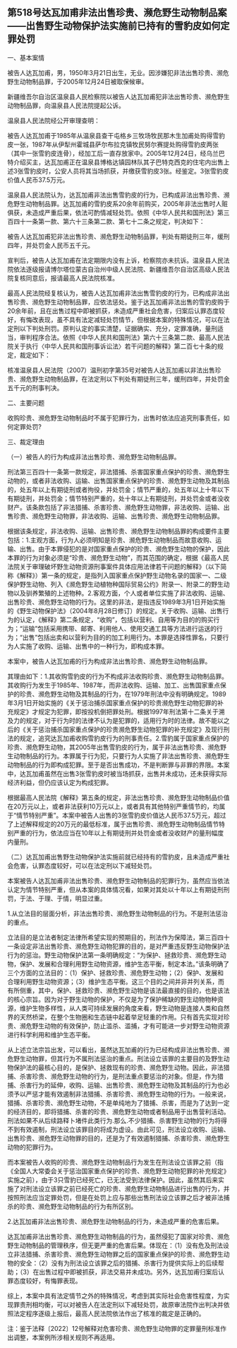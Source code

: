 ## 第518号达瓦加甫非法出售珍贵、濒危野生动物制品案——出售野生动物保护法实施前已持有的雪豹皮如何定罪处罚

一、基本案情

被告人达瓦加甫，男，1950年3月21日出生，无业。因涉嫌犯非法出售珍贵、濒危野生动物制品罪，于2005年12月24日被取保候审。

新疆维吾尔自治区温泉县人民检察院以被告人达瓦加甫犯非法出售珍贵、濒危野生动物制品罪，向温泉县人民法院提起公诉。

温泉县人民法院经公开审理查明：

被告人达瓦加甫于1985年从温泉县查干屯格乡三牧场牧民那木生加甫处购得雪豹皮一张，1987年从伊犁州霍城县萨尔布拉克镇牧民努尔赛提处购得雪豹皮两张（其中一张雪豹皮连骨），经加工后一直存放家中。2005年12月24日，经乌兰巴特介绍买主，达瓦加甫正在温泉县博格达镇园林队其子巴特克西克的住宅内出售上述3张雪豹皮时，公安人员将其当场抓获，并缴获雪豹皮3张。经鉴定。3张雪豹皮价值人民币37.5万元。

温泉县人民法院认为，达瓦加甫非法出售雪豹皮的行为，已构成非法出售珍贵、濒危野生动物制品罪。达瓦加甫的雪豹皮系20余年前购买，2005年非法出售时人赃俱获，未造成严重后果，依法可酌情减轻处罚。依照《中华人民共和国刑法》第三百四十一条第一款、第六十三条第二款、第七十二条之规定，判决如下：

被告人达瓦加甫犯非法出售珍贵、濒危野生动物制品罪，判处有期徒刑三年，缓刑四年，并处罚金人民币五千元。

宣判后，被告人达瓦加甫在法定期限内没有上诉，检察院亦未抗诉。温泉县人民法院依法逐级报请博尔塔位蒙古自治州中级人民法院、新疆维吾尔自治区高级人民法院复核同意后，报请最高人民法院核准。

最高人民法院经复核认为，被告人达瓦加甫非法出售雪豹皮的行为，已构成非法出售珍贵、濒危野生动物制品罪，应依法惩处。鉴于达瓦加甫非法出售的雪豹皮购于20余年前，且在出售过程中即被抓获，未造成严重社会危害，归案后认罪态度较好，有悔改表现，虽不具有法定减轻处罚情节，但根据本案的特殊情况，可以在法定刑以下判处刑罚。原判认定的事实清楚，证据确实、充分，定罪准确，量刑适当，审判程序合法。依照《中华人民共和国刑法》第六十三条第二款、最高人民法院关于执行〈中华人民共和国刑事诉讼法〉若干问题的解释》第二百七十条的规定，裁定如下：

核准温泉县人民法院（2007）温刑初字第35号对被告人达瓦加甫以非法出售珍贵、濒危野生动物制品罪，在法定刑以下判处有期徒刑三年，缓刑四年，并处罚金五千元的刑事判决。

二、主要问题

收购珍贵、濒危野生动物制品时不属于犯罪行为，出售时依法应追究刑事责任，如何定罪处罚?

三、裁定理由

（一）被告人的行为构成非法出售珍贵、濒危野生动物制品罪。

刑法第三百四十一条第一款规定，非法猎捕、杀害国家重点保护的珍贵、濒危野生动物的，或者非法收购、运输、出售国家重点保护的珍贵、濒危野生动物及其制品的，处五年以上有期徒刑或者拘役，并处罚金；情节严重的，处五年以上十年以下有期徒刑，并处罚金；情节特别严重的，处十年以上有期徒刑，并处罚金或者没收财产。该条款包括了非法猎捕、杀害珍贵、濒危野生动物罪，非法收购、运输、出售珍贵、濒危野生动物罪，非法收购、运输、出售珍贵、濒危野生动物制品罪。

根据该条规定，非法收购、运输、出售珍贵、濒危野生动物制品罪的构成要件主要包括：1.主观方面，行为人必须明知是珍贵、濒危野生动物制品而故意收购、运输、出售。由于本罪侵犯的是对国家重点保护的珍贵、濒危野生动物的保护，因此本罪的行为对象必须是“珍贵、濒危野生动物”，而其范围的确定，根据《最高人民法院关于审理破坏野生动物资源刑事案件具体应用法律若干问题的解释》（以下简称《解释》）第一条的规定，是指列入国家重点保护野生动物名录的国家一、二级保护野生动物、列入《濒危野生动植物种国际贸易公约》附录一、附录二的野生动物以及驯养繁殖的上述物种。2.客观方面，个人或者单位实施了非法收购、运输、出售珍贵、濒危野生动物的行为。这里的非法，是指违反1989年3月1日开始实施的《野生动物保护法》（2004年8月28日修订）的规定。关于收购、运输、出售行为的认定，《解释》第二条规定，“收购”，包括以营利、自用等为目的的购买行为；“运输”包括采用携带、邮寄、利用他人、使用交通工具等方法进行运送的行为；“出售”包括出卖和以营利为目的的加工利用行为。本罪是选择性罪名，只要行为人实施了收购、运输、出售中的一种行为，即构成本罪。

本案中，被告人达瓦加甫的行为构成非法出售珍贵、濒危野生动物制品罪。

其理由如下：1.其收购雪豹皮的行为不构成非法收购珍贵、濒危野生动物制品罪。其收购行为发生于1985年、1987年，而非法收购、运输、加工、出售国家重点保护的珍贵、濒危野生动物及其制品的行为，在1979年刑法中没有明确规定。1989年3月1日开始实施的《关于惩治捕杀国家重点保护的珍贵濒危野生动物犯罪的补充规定》才规定为犯罪，即按投机倒把罪处刑。根据1997年刑法第十二条关于溯及力的规定，对于行为时的法律不认为是犯罪的，适用行为时的法律。故不能以之后的《关于惩治捕杀国家重点保护的珍贵濒危野生动物犯罪的补充规定》及现行刑法的规定，追究达瓦加甫收购雪豹皮行为的刑事责任。2.雪豹属于国家重点保护的珍贵、濒危野生动物，其2005年出售雪豹皮的行为，属于非法出售珍贵、濒危野生动物制品的行为。本罪属于行为犯，只要行为人实施了非法出售珍贵、濒危野生动物制品的行为即构成犯罪。至于是否出售成功，不是判断罪与非罪的界限。本案中，达瓦加甫虽然在出售3张雪豹皮时被当场抓获，出售并未成功，还未获得实际经济利益，但仍应该认定为构成犯罪。

根据最高人民法院《解释》第五条的规定，非法出售珍贵、濒危野生动物制品价值在20万元以上，或者非法获利10万元以上，或者具有其他特别严重情节的，均属于“情节特别严重”。本案中被告人出售的3张雪豹皮价值达人民币37.5万元，超过了上述解释规定的20万元的最低标准，属于出售珍贵、濒危野生动物制品情节特别严重的行为，依法应当在10年以上有期徒刑并处罚金或者没收财产的量刑幅度内量刑。

（二）达瓦加甫出售野生动物保护法实施前就已经持有的雪豹皮，且未造成严重社会危害，认罪态度较好，可以在法定刑以下减轻处罚。

本案被告人达瓦加甫非法出售珍贵、濒危野生动物制品的犯罪行为，虽然应当依法认定为情节特别严重，但从本案的具体情况看，如果对其处以十年以上有期徒刑刑罚，于法、于理、于情，明显过重。

1.从立法目的层面分析，非法出售珍贵、濒危野生动物制品的行为。不是刑法惩治的重点。

立法目的是立法者制定法律所希望实现的预期目的，刑法作为保障法，第三百四十一条设定非法出售珍贵、濒危野生动物犯罪的目的，是对严重违反野生动物保护法行为的惩治。野生动物保护法第一条明确规定：“为保护、拯救珍贵、濒危野生动物，保护、发展和合理利用野生动物资源，维护生态平衡，制定本法。”该条明确了三个方面的立法目的：（1）保护、拯救珍贵、濒危野生动物；（2）保护、发展和合理利用野生动物资源；（3）维护生态平衡。这三个目的之间并非并列关系，而有所侧重，其中，保护、拯救珍贵、濒危野生动物是该法最直接的目的，也是该法的核心宗旨。因为对于野生动物的保护，不仅是为了保护稀缺的野生动物物种资源，维护生物多样性，从人类可持续发展的角度来看，野生动物是连接人类和自然界的天然桥梁，在整个生物圈和生态链中起着举足轻重的作用。只有首先实现对珍贵、濒危野生动物的有效保护，防止滥杀、滥捕，才有可能进一步对野生动物资源进行科学利用和维护生态平衡。

从上述立法宗旨出发，可以看出，虽然达瓦加甫的行为已经构成非法出售珍贵、濒危野生动物罪，但其行为不属刑法惩治的重点。刑法设立该罪的主要目的及野生动物保护法的最核心目的，是保护、拯救现有的珍贵、濒危野生动物。因此，非法猎捕、杀害珍贵、濒危野生动物的行为，是刑法重点要惩治的对象。但是，作为猎捕、杀害行为的延伸，收购、运输、出售珍贵、濒危野生动物及其制品的行为也必须予以严惩才能有效遏制非法猎捕、杀害珍贵、濒危野生动物的行为。一般来说，猎捕、杀害珍贵、濒危野生动物，不是单纯地为了猎捕、杀害，而是为了达到一定的经济目的，即将猎捕、杀害的珍贵、濒危野生动物或者制品用于出售营利活动。刑法如果不从后续路释卜堵件此类行为.那么.不少猎捕、杀害野生动物的行为将得不到有效遏制，刑法设立该罪目的将成为虚设。由此可见，刑法设立收购、运输、出售珍贵、濒危野生动物罪的目的，还是为了有效遏制猎捕、杀害珍贵、濒危野生动物的犯罪行为。

而本案被告人收购的珍贵、濒危野生动物制品行为发生在刑法设立该罪之前（指《全国人大常委会关于惩治国家重点保护的珍贵、濒危野生动物犯罪的补充规定》实施之前），由于3只雪豹已经死亡，已无法受到法律保护。因此，虽然其后来实施了对刑法设立该罪之前已经死亡的珍贵、濒危野生动物制品进行出售的行为，并按照刑法应当定罪处罚，但是在处罚上应与那些出售刑法设立该罪之后才被非法捕杀的珍贵、濒危野生动物制品的行为有所区别。

2.达瓦加甫非法出售珍贵、濒危野生动物制品的行为，未造成严重的危害后果。

达瓦加甫非法出售珍贵、濒危野生动物制品的行为，虽然侵犯了国家对珍贵、濒危野生动物制品的管理秩序，但无更严重的危害后果。体现在：（1）没有危及刑法设立非法猎捕、杀害珍贵、濒危野生动物罪之后的国家重点保护的珍贵、濒危野生动物的安全：（2）没有为刑法设立该罪之后的猎捕、杀害行为提供实际上的后续帮助；（3）在出售过程中即被抓获，非法交易并未成功。另外，达瓦加甫归案后认罪态度较好，有悔罪表现。

综上，本案中具有法定情节之外的特殊情况，考虑到其实际社会危害性程度，为实现罪责刑相均衡，可以对被告人在法定刑以下减轻处罚，故原审法院作出判决并依照法定程序逐级上报后，最高人民法院依法作出了核准的裁定是正确的。

注：鉴于法释〔2022〕12号解释对危害珍贵、濒危野生动物罪的定罪量刑标准作出调整，本案例所涉相关规则不再适用。